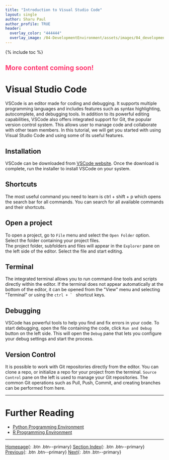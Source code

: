 ```yaml
---
title: "Introduction to Visual Studio Code"
layout: single
author: Sharu Paul
author_profile: TRUE
header:
  overlay_color: "444444"
  overlay_image: /04-DevelopmentEnvironment/assets/images/04_development_envir_banner.png
---
```


{% include toc %}

## <span style="color: #ff3870;">More content coming soon!</span>

# Visual Studio Code
VSCode is an editor made for coding and debugging. It supports multiple programming languages and includes features such as syntax highlighting, autocomplete, and debugging tools. In addition to its powerful editing capabilities, VSCode also offers integrated support for Git, the popular version control system. This allows user to manage code and collaborate with other team members. In this tutorial, we will get you started with using Visual Studio Code and using some of its useful features. <br>

## Installation
VSCode can be downloaded from <a href="https://code.visualstudio.com/download" target="_blank">VSCode website</a>. Once the download is complete, run the installer to install VSCode on your system. <br>

## Shortcuts
The most useful command you need to learn is ctrl + shift + p which opens the search bar for all commands. You can search for all available commands and their shortcuts. <br>

## Open a project
To open a project, go to `File` menu and select the `Open Folder` option. Select the folder containing your project files. <br>
The project folder, subfolders and files will appear in the `Explorer` pane on the left side of the editor. Select the file and start editing. <br>

## Terminal
The integrated terminal allows you to run command-line tools and scripts directly within the editor. If the terminal does not appear automatically at the bottom of the editor, it can be opened from the "View" menu and selecting "Terminal" or using the  ``ctrl + ` `` shortcut keys. <br>

## Debugging
VSCode has powerful tools to help you find and fix errors in your code. To start debugging, open the file containing the code, click `Run and Debug` button on the left side. This will open the `Debug` pane that lets you configure your debug settings and start the process. <br>

## Version Control
It is possible to work with Git repositories directly from the editor. You can clone a repo, or initialize a repo for your project from the terminal. `Source Control` pane on the left is used to manage your Git repositories. The common Git operations such as Pull, Push, Commit, and creating branches can be performed from here. <br>





___
# Further Reading
* [Python Programming Environment](02-python-programming-environment)
* [R Programming Environment](03-r-programming-environment.md)

___

[Homepage](../index.md){: .btn  .btn--primary}
[Section Index](00-DevelopmentEnvironment-LandingPage){: .btn  .btn--primary}
[Previous](01-integrated-development-environment){: .btn  .btn--primary}
[Next](02-python-programming-environment){: .btn  .btn--primary}
